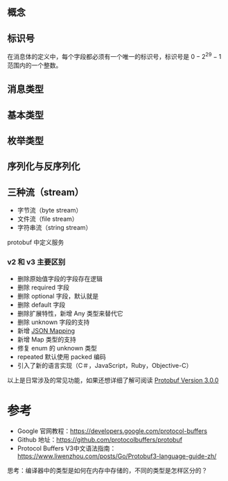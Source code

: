 ## 概念



## 标识号

在消息体的定义中，每个字段都必须有一个唯一的标识号，标识号是  $0- 2^{29}-1$ 范围内的一个整数。



## 消息类型





## 基本类型



## 枚举类型



## 序列化与反序列化





## 三种流（stream）

- 字节流（byte stream）
- 文件流（file stream）
- 字符串流（string stream） 

protobuf 中定义服务



### v2 和 v3 主要区别

- 删除原始值字段的字段存在逻辑
- 删除 required 字段
- 删除 optional 字段，默认就是
- 删除 default 字段
- 删除扩展特性，新增 Any 类型来替代它
- 删除 unknown 字段的支持
- 新增 [JSON Mapping](https://developers.google.com/protocol-buffers/docs/proto3#json)
- 新增 Map 类型的支持
- 修复 enum 的 unknown 类型
- repeated 默认使用 packed 编码
- 引入了新的语言实现（C＃，JavaScript，Ruby，Objective-C）

以上是日常涉及的常见功能，如果还想详细了解可阅读 [Protobuf Version 3.0.0](https://github.com/protocolbuffers/protobuf/releases?after=v3.2.1)





# 参考

- Google 官网教程：https://developers.google.com/protocol-buffers
- Github 地址：https://github.com/protocolbuffers/protobuf
- Protocol Buffers V3中文语法指南：https://www.liwenzhou.com/posts/Go/Protobuf3-language-guide-zh/



思考：编译器中的类型是如何在内存中存储的，不同的类型是怎样区分的？